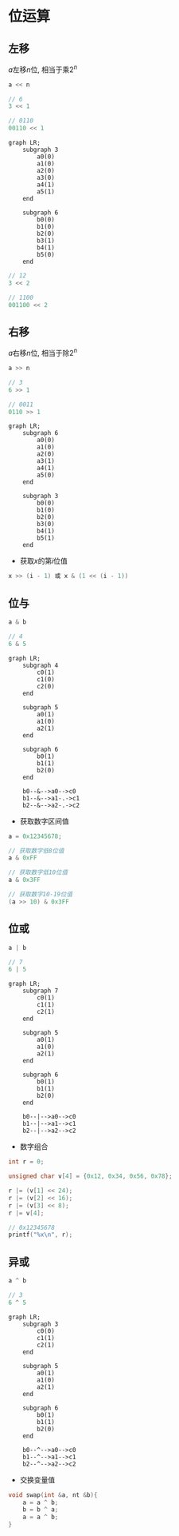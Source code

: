 <!--
 * @Brief        : 
 * @Author       : dmjcb
 * @Date         : 2021-11-14 23:48:54
 * @LastEditors  : dmjcb@outlook.com
 * @LastEditTime : 2024-09-28 23:46:10
-->

# 位运算

## 左移

$a$左移$n$位, 相当于乘$2^{n}$

```c
a << n
```

```c
// 6
3 << 1

// 0110
00110 << 1
```

```mermaid
graph LR;
    subgraph 3
        a0(0)
        a1(0)
        a2(0)
        a3(0)
        a4(1)
        a5(1)
    end

    subgraph 6
        b0(0)
        b1(0)
        b2(0)
        b3(1)
        b4(1)
        b5(0)
    end
```

```c
// 12
3 << 2

// 1100
001100 << 2
```

## 右移

$a$右移$n$位, 相当于除$2^{n}$

```c
a >> n
```

```c
// 3
6 >> 1

// 0011
0110 >> 1
```

```mermaid
graph LR;
    subgraph 6
        a0(0)
        a1(0)
        a2(0)
        a3(1)
        a4(1)
        a5(0)
    end

    subgraph 3
        b0(0)
        b1(0)
        b2(0)
        b3(0)
        b4(1)
        b5(1)
    end
```

- 获取$x$的第$i$位值

```c
x >> (i - 1) 或 x & (1 << (i - 1))
```

## 位与

```c
a & b
```

```c
// 4
6 & 5
```

```mermaid
graph LR;
    subgraph 4
        c0(1)
        c1(0)
        c2(0)
    end

    subgraph 5
        a0(1)
        a1(0)
        a2(1)
    end

    subgraph 6
        b0(1)
        b1(1)
        b2(0)
    end

    b0--&-->a0-->c0
    b1--&-->a1-.->c1
    b2--&-->a2-.->c2
```

- 获取数字区间值

```c
a = 0x12345678;

// 获取数字低8位值
a & 0xFF

// 获取数字低10位值
a & 0x3FF

// 获取数字10-19位值
(a >> 10) & 0x3FF
```

## 位或

```c
a | b
```

```c
// 7
6 | 5
```

```mermaid
graph LR;
    subgraph 7
        c0(1)
        c1(1)
        c2(1)
    end

    subgraph 5
        a0(1)
        a1(0)
        a2(1)
    end

    subgraph 6
        b0(1)
        b1(1)
        b2(0)
    end

    b0--|-->a0-->c0
    b1--|-->a1-->c1
    b2--|-->a2-->c2
```

- 数字组合

```c
int r = 0;

unsigned char v[4] = {0x12, 0x34, 0x56, 0x78};

r |= (v[1] << 24);
r |= (v[2] << 16);
r |= (v[3] << 8);
r |= v[4];

// 0x12345678
printf("%x\n", r);
```

## 异或

```c
a ^ b
```

```c
// 3
6 ^ 5
```

```mermaid
graph LR;
    subgraph 3
        c0(0)
        c1(1)
        c2(1)
    end

    subgraph 5
        a0(1)
        a1(0)
        a2(1)
    end

    subgraph 6
        b0(1)
        b1(1)
        b2(0)
    end

    b0--^-->a0-->c0
    b1--^-->a1-->c1
    b2--^-->a2-->c2
```

- 交换变量值

```c
void swap(int &a, nt &b){
    a = a ^ b; 
    b = b ^ a;
    a = a ^ b;
}
```
